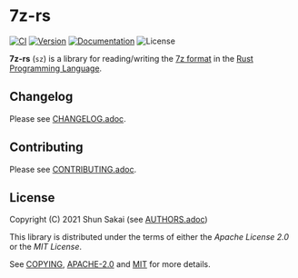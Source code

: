 # 7z-rs

[![CI](https://github.com/sorairolake/7z-rs/workflows/CI/badge.svg)](https://github.com/sorairolake/7z-rs/actions?query=workflow%3ACI)
[![Version](https://img.shields.io/crates/v/sz)](https://crates.io/crates/sz)
[![Documentation](https://img.shields.io/docsrs/sz)](https://docs.rs/sz)
![License](https://img.shields.io/crates/l/sz)

**7z-rs** (`sz`) is a library for reading/writing the [7z format](https://www.7-zip.org/7z.html) in the [Rust Programming Language](https://www.rust-lang.org/).

## Changelog

Please see [CHANGELOG.adoc](CHANGELOG.adoc).

## Contributing

Please see [CONTRIBUTING.adoc](CONTRIBUTING.adoc).

## License

Copyright (C) 2021 Shun Sakai (see [AUTHORS.adoc](AUTHORS.adoc))

This library is distributed under the terms of either the _Apache License 2.0_ or the _MIT License_.

See [COPYING](COPYING), [APACHE-2.0](license/APACHE-2.0) and [MIT](license/MIT) for more details.
